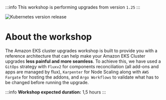 :::info
This workshop is performing upgrades from version `1.25`
:::

![Kubernetes version release](../../static/img/ek-upgrades-workshop.png)


# About the workshop

The Amazon EKS cluster upgrades workshop is built to provide you with a reference architecture that can help make your Amazon EKS Cluster upgrades **less painful and more seamless**. To achieve this, we have used a `GitOps` strategy with `Fluxv2` for components reconciliation (all add-ons and apps are managed by flux), `Karpenter` for Node Scaling along with `AWS Fargate` for hosting the addons, and `Argo Workflows` to validate what has to be changed before running the upgrade.

:::info
**Workshop expected duration:** 1,5 hours
:::





